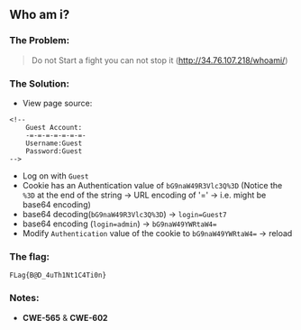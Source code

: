 ## Who am i?

### The Problem:

> Do not Start a fight you can not stop it (http://34.76.107.218/whoami/)

### The Solution:

- View page source:
```
<!-- 
	Guest Account:
	-=-=-=-=-=-=-=-
	Username:Guest
	Password:Guest  
-->
```  
- Log on with `Guest`
- Cookie has an Authentication value of `bG9naW49R3Vlc3Q%3D` (Notice the `%3D` at the end of the string -> URL encoding of '=' -> i.e. might be base64 encoding)
- base64 decoding(`bG9naW49R3Vlc3Q%3D`) -> `login=Guest7` 
- base64 encoding (`login=admin`) -> `bG9naW49YWRtaW4=`
- Modify `Authentication` value of the cookie to `bG9naW49YWRtaW4=` -> reload

### The flag: 
`FLag{B@D_4uTh1Nt1C4Ti0n}`

### Notes:
- **CWE-565** & **CWE-602**



